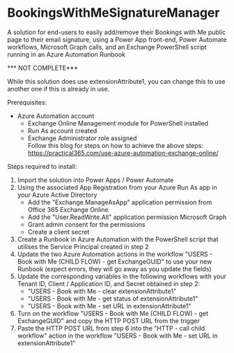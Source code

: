 # BookingsWithMeSignatureManager
A solution for end-users to easily add/remove their Bookings with Me public page to their email signature, using a Power App front-end, Power Automate workflows, Microsoft Graph calls, and an Exchange PowerShell script running in an Azure Automation Runbook

*** NOT COMPLETE***

While this solution does use extensionAttribute1, you can change this to use another one if this is already in use.

Prerequisites:
- Azure Automation account
  - Exchange Online Management module for PowerShell installed
  - Run As account created
  - Exchange Administrator role assigned<br>
  Follow this blog for steps on how to achieve the above steps: https://practical365.com/use-azure-automation-exchange-online/

Steps required to install:
1. Import the solution into Power Apps / Power Automate
2. Using the associated App Registration from your Azure Run As app in your Azure Active Directory
   - Add the "Exchange.ManageAsApp" application permission from Office 365 Exchange Online
   - Add the "User.ReadWrite.All" application permission Microsoft Graph
   - Grant admin consent for the permissions
   - Create a client secret
3. Create a Runbook in Azure Automation with the PowerShell script that utilises the Service Principal created in step 2
4. Update the two Azure Automation actions in the workflow "USERS - Book with Me (CHILD FLOW) - get ExchangeGUID" to use your new Runbook (expect errors, they will go away as you update the fields)
5. Update the corresponding variables in the following workflows with your Tenant ID, Client / Application ID, and Secret obtained in step 2:
   - "USERS - Book with Me - clear extensionAttribute1"
   - "USERS - Book with Me - get status of extensionAttribute1"
   - "USERS - Book with Me - set URL in extensionAttribute1"
6. Turn on the workflow "USERS - Book with Me (CHILD FLOW) - get ExchangeGUID" and copy the HTTP POST URL from the trigger
7. Paste the HTTP POST URL from step 6 into the "HTTP - call child workflow" action in the workflow "USERS - Book with Me - set URL in extensionAttribute1"
